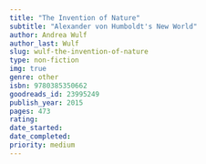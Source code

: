 ```yaml
---
title: "The Invention of Nature"
subtitle: "Alexander von Humboldt's New World"
author: Andrea Wulf
author_last: Wulf
slug: wulf-the-invention-of-nature
type: non-fiction
img: true
genre: other
isbn: 9780385350662
goodreads_id: 23995249
publish_year: 2015
pages: 473
rating: 
date_started:
date_completed:
priority: medium
---
```

